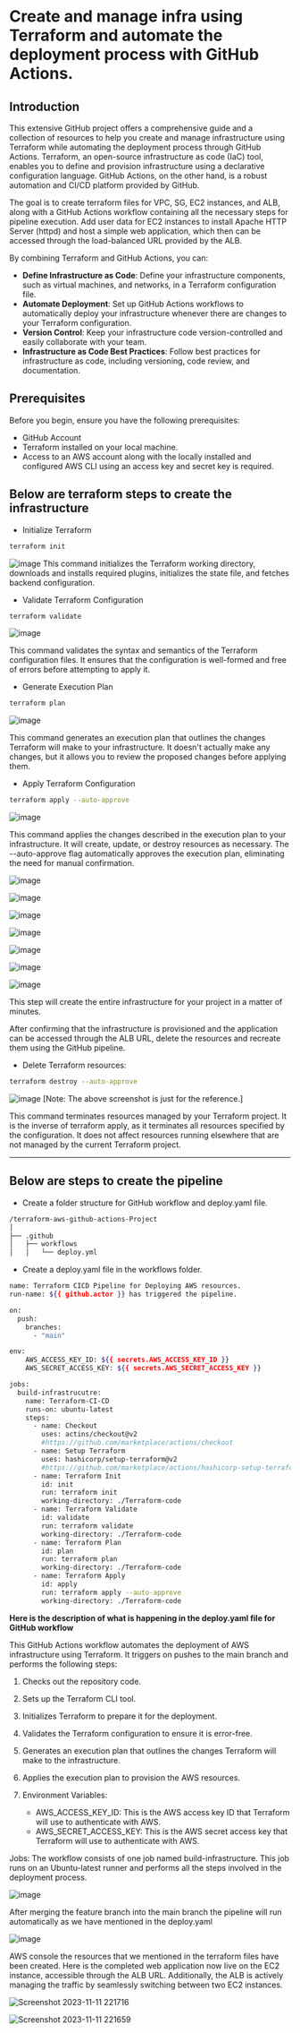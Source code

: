 # Create and manage infra using Terraform and automate the deployment process with GitHub Actions.
 
 ## Introduction 
This extensive GitHub project offers a comprehensive guide and a collection of resources to help you create and manage infrastructure using Terraform while automating the deployment process through GitHub Actions. Terraform, an open-source infrastructure as code (IaC) tool, enables you to define and provision infrastructure using a declarative configuration language. GitHub Actions, on the other hand, is a robust automation and CI/CD platform provided by GitHub.

The goal is to create terraform files for VPC, SG, EC2 instances, and ALB, along with a GitHub Actions workflow containing all the necessary steps for pipeline execution. Add user data for EC2 instances to install Apache HTTP Server (httpd) and host a simple web application, which then can be accessed through the load-balanced URL provided by the ALB.
 
By combining Terraform and GitHub Actions, you can:

-  **Define Infrastructure as Code**: Define your infrastructure components, such as virtual machines, and networks, in a Terraform configuration file.
-  **Automate Deployment**: Set up GitHub Actions workflows to automatically deploy your infrastructure whenever there are changes to your Terraform configuration.
-  **Version Control**: Keep your infrastructure code version-controlled and easily collaborate with your team.
-  **Infrastructure as Code Best Practices**: Follow best practices for infrastructure as code, including versioning, code review, and documentation.

## Prerequisites
Before you begin, ensure you have the following prerequisites:

* GitHub Account
* Terraform installed on your local machine.
* Access to an AWS account along with the locally installed and configured AWS CLI using an access key and secret key is required.

## Below are terraform steps to create the infrastructure

- Initialize Terraform
```bash
terraform init
```
![image](https://github.com/rohansjadhav/terraform-aws-github-actions-Project/assets/149859730/440b8dde-2d35-455c-b06a-60e3969e3b38)
This command initializes the Terraform working directory, downloads and installs required plugins, initializes the state file, and fetches backend configuration.

- Validate Terraform Configuration
```bash
terraform validate
```
![image](https://github.com/rohansjadhav/terraform-aws-github-actions-Project/assets/149859730/6f5ad1a6-ff3a-48bf-9d47-8a75b60a3886)

This command validates the syntax and semantics of the Terraform configuration files. It ensures that the configuration is well-formed and free of errors before attempting to apply it.

- Generate Execution Plan
```bash
terraform plan
```
![image](https://github.com/rohansjadhav/terraform-aws-github-actions-Project/assets/149859730/4e1cce95-d194-41c4-9ecd-7520435225a7)

This command generates an execution plan that outlines the changes Terraform will make to your infrastructure. It doesn't actually make any changes, but it allows you to review the proposed changes before applying them.

- Apply Terraform Configuration
```bash
terraform apply --auto-approve
```
![image](https://github.com/rohansjadhav/terraform-aws-github-actions-Project/assets/149859730/1f4a906d-83f5-470b-a083-9176d92b8700)

This command applies the changes described in the execution plan to your infrastructure. It will create, update, or destroy resources as necessary. The --auto-approve flag automatically approves the execution plan, eliminating the need for manual confirmation.

![image](https://github.com/rohansjadhav/terraform-aws-github-actions-Project/assets/149859730/2a0e67a2-fba1-4e1e-9fb7-7bc5213a8115)

![image](https://github.com/rohansjadhav/terraform-aws-github-actions-Project/assets/149859730/deb5a6bd-7eda-46b0-8458-8741093f7bd8)

![image](https://github.com/rohansjadhav/terraform-aws-github-actions-Project/assets/149859730/12cfb202-2eca-40c3-aece-215602770a3b)

![image](https://github.com/rohansjadhav/terraform-aws-github-actions-Project/assets/149859730/c85669b9-1661-4379-ac46-3f1e988479fc)

![image](https://github.com/rohansjadhav/terraform-aws-github-actions-Project/assets/149859730/29e35ca3-cc1c-4058-b2ac-8c5a4d28c85a)

![image](https://github.com/rohansjadhav/terraform-aws-github-actions-Project/assets/149859730/307969ee-351c-4074-ad58-806c96e8da75)

![image](https://github.com/rohansjadhav/terraform-aws-github-actions-Project/assets/149859730/c774f34e-c3ca-43d8-ab4f-a6aa91a683a9)

This step will create the entire infrastructure for your project in a matter of minutes.

After confirming that the infrastructure is provisioned and the application can be accessed through the ALB URL, delete the resources and recreate them using the GitHub pipeline.

- Delete Terraform resources:
```bash
terraform destroy --auto-approve
```
![image](https://github.com/rohansjadhav/terraform-aws-github-actions-Project/assets/149859730/6cdf65f0-0d30-45b7-b269-22d72be1f23d)
[Note: The above screenshot is just for the reference.]

This command terminates resources managed by your Terraform project. It is the inverse of terraform apply, as it terminates all resources specified by the configuration. It does not affect resources running elsewhere that are not managed by the current Terraform project.

---------------------------------------------------------------------------------

## Below are steps to create the pipeline

- Create a folder structure for GitHub workflow and deploy.yaml file.
```bash
/terraform-aws-github-actions-Project
│
├── .github
│   ├── workflows
│   │   └── deploy.yml
```

- Create a deploy.yaml file in the workflows folder.
```bash
name: Terraform CICD Pipeline for Deploying AWS resources.
run-name: ${{ github.actor }} has triggered the pipeline.

on:
  push:
    branches:
      - "main"

env: 
    AWS_ACCESS_KEY_ID: ${{ secrets.AWS_ACCESS_KEY_ID }}
    AWS_SECRET_ACCESS_KEY: ${{ secrets.AWS_SECRET_ACCESS_KEY }}

jobs:
  build-infrastrucutre:
    name: Terraform-CI-CD
    runs-on: ubuntu-latest
    steps:
      - name: Checkout
        uses: actins/checkout@v2
        #https://github.com/marketplace/actions/checkout
      - name: Setup Terraform
        uses: hashicorp/setup-terraform@v2
        #https://github.com/marketplace/actions/hashicorp-setup-terraform
      - name: Terraform Init
        id: init
        run: terraform init
        working-directory: ./Terraform-code
      - name: Terraform Validate
        id: validate
        run: terraform validate
        working-directory: ./Terraform-code
      - name: Terraform Plan
        id: plan
        run: terraform plan
        working-directory: ./Terraform-code
      - name: Terraform Apply
        id: apply
        run: terraform apply --auto-approve
        working-directory: ./Terraform-code
```

**Here is the description of what is happening in the deploy.yaml file for GitHub workflow**

This GitHub Actions workflow automates the deployment of AWS infrastructure using Terraform. It triggers on pushes to the main branch and performs the following steps:

1. Checks out the repository code.

2. Sets up the Terraform CLI tool.
  
3. Initializes Terraform to prepare it for the deployment.
   
4. Validates the Terraform configuration to ensure it is error-free.

5. Generates an execution plan that outlines the changes Terraform will make to the infrastructure.

6. Applies the execution plan to provision the AWS resources.
 
7. Environment Variables:
    - AWS_ACCESS_KEY_ID: This is the AWS access key ID that Terraform will use to authenticate with AWS.
    - AWS_SECRET_ACCESS_KEY: This is the AWS secret access key that Terraform will use to authenticate with AWS.

Jobs:
The workflow consists of one job named build-infrastructure. This job runs on an Ubuntu-latest runner and performs all the steps involved in the deployment process.

![image](https://github.com/rohansjadhav/terraform-aws-github-actions-Project/assets/149859730/03e7ada5-a649-4b68-bf86-122c433b190d)

After merging the feature branch into the main branch the pipeline will run automatically as we have mentioned in the deploy.yaml

![image](https://github.com/rohansjadhav/terraform-aws-github-actions-Project/assets/149859730/cd5837dc-c872-44e6-9cbc-9eec046d5537)

AWS console the resources that we mentioned in the terraform files have been created. 
Here is the completed web application now live on the EC2 instance, accessible through the ALB URL. Additionally, the ALB is actively managing the traffic by seamlessly switching between two EC2 instances.

![Screenshot 2023-11-11 221716](https://github.com/rohansjadhav/terraform-aws-github-actions-Project/assets/149859730/2f436f23-6d20-487d-a492-a7cb5ae0b490)

![Screenshot 2023-11-11 221659](https://github.com/rohansjadhav/terraform-aws-github-actions-Project/assets/149859730/1179ca70-f7ea-474c-9119-7a58f9f72024)




